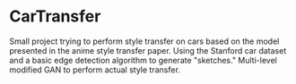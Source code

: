 # CarTransfer
Small project trying to perform style transfer on cars based on the model presented in the anime style transfer paper. Using the Stanford car dataset and a basic edge detection algorithm to generate "sketches." Multi-level modified GAN to perform actual style transfer. 
